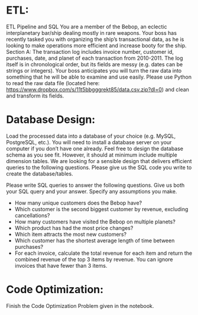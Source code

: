 # ETL:
ETL Pipeline and SQL You are a member of the Bebop, an eclectic interplanetary bar/ship dealing mostly in rare weapons. Your boss has recently tasked you with organizing the ship’s transactional data, as he is looking to make operations more efficient and increase booty for the ship. Section A: The transaction log includes invoice number, customer id, purchases, date, and planet of each transaction from 2010-2011. The log itself is in chronological order, but its fields are messy (e.g. dates can be strings or integers). Your boss anticipates you will turn the raw data into something that he will be able to examine and use easily. Please use Python to read the raw data file (located here: https://www.dropbox.com/s/11t5bbgggrekt85/data.csv.zip?dl=0) and clean and transform its fields.

# Database Design:
Load the processed data into a database of your choice (e.g. MySQL, PostgreSQL, etc.). You will need to install a database server on your computer if you don’t have one already.
Feel free to design the database schema as you see fit. However, it should at minimum include multiple dimension tables. We are looking for a sensible design that delivers efficient queries to the following questions. Please give us the SQL code you write to create the database/tables.

Please write SQL queries to answer the following questions. Give us both your SQL query and your answer. Specify any assumptions you make.
* How many unique customers does the Bebop have?
* Which customer is the second biggest customer by revenue, excluding cancellations?
* How many customers have visited the Bebop on multiple planets?
* Which product has had the most price changes?
* Which item attracts the most new customers?
* Which customer has the shortest average length of time between purchases?
* For each invoice, calculate the total revenue for each item and return the combined revenue of the top 3 items by revenue.
You can ignore invoices that have fewer than 3 items.

# Code Optimization:
Finish the Code Optimization Problem given in the notebook.
